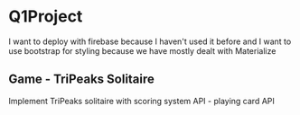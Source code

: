 # Q1Project
I want to deploy with firebase because I haven't used it before and I want to use bootstrap for styling because we have mostly dealt with Materialize


## Game - TriPeaks Solitaire

Implement TriPeaks solitaire with scoring system
API - playing card API

